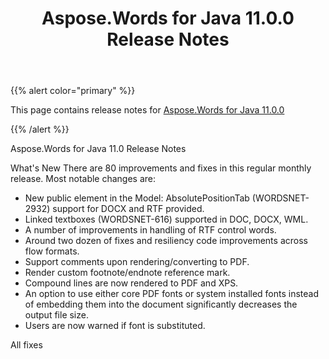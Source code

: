 ﻿---
title: Aspose.Words for Java 11.0.0 Release Notes
articleTitle: Aspose.Words for Java 11.0.0 Release Notes
linktitle: Aspose.Words for Java 11.0.0 Release Notes
description: "Aspose.Words for Java 11.0.0 Release Notes – learn about the latest updates and fixes."
type: docs
weight: 110
url: /java/aspose-words-for-java-11-0-0-release-notes/
---

{{% alert color="primary" %}}

This page contains release notes for [Aspose.Words for Java 11.0.0](https://downloads.aspose.com/words/java/new-releases/aspose.words-for-java-11.0.0/)

{{% /alert %}}

Aspose.Words for Java 11.0 Release Notes

What's New 
There are 80 improvements and fixes in this regular monthly release. Most notable changes are: 

- New public element in the Model: AbsolutePositionTab (WORDSNET-2932) support for DOCX and RTF provided.
- Linked textboxes (WORDSNET-616) supported in DOC, DOCX, WML.
- A number of improvements in handling of RTF control words.
- Around two dozen of fixes and resiliency code improvements across flow formats.
- Support comments upon rendering/converting to PDF.
- Render custom footnote/endnote reference mark.
- Compound lines are now rendered to PDF and XPS.
- An option to use either core PDF fonts or system installed fonts instead of embedding them into the document significantly decreases the output file size.
- Users are now warned if font is substituted.

All fixes
